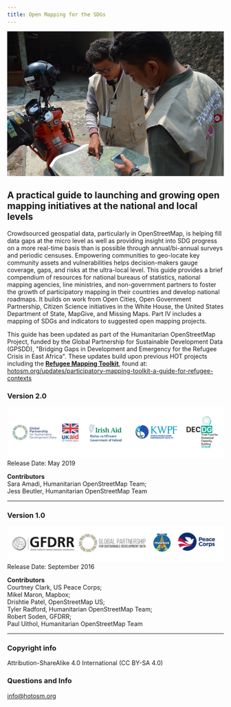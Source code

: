 ```yaml
---
title: Open Mapping for the SDGs
---
```


![](/motorbike_mapping.jpeg)

## A practical guide to launching and growing open mapping initiatives at the national and local levels

Crowdsourced geospatial data, particularly in OpenStreetMap, is helping fill data gaps at the micro level as well as providing insight into SDG progress on a more real-time basis than is possible through annual/bi-annual surveys and periodic censuses. Empowering communities to geo-locate key community assets and vulnerabilities helps decision-makers gauge coverage, gaps, and risks at the ultra-local level. This guide provides a brief compendium of resources for national bureaus of statistics, national mapping agencies, line ministries, and non-government partners to foster the growth of participatory mapping in their countries and develop national roadmaps. It builds on work from Open Cities, Open Government Partnership, Citizen Science initiatives in the White House, the United States Department of State, MapGive, and Missing Maps. Part IV includes a mapping of SDGs and indicators to suggested open mapping projects.

This guide has been updated as part of the Humanitarian OpenStreetMap Project, funded by the Global Partnership for Sustainable Development Data (GPSDD), "Bridging Gaps in Development and Emergency for the Refugee Crisis in East Africa". These updates build upon previous HOT projects including the **[Refugee Mapping Toolkit](https://www.hotosm.org/updates/participatory-mapping-toolkit-a-guide-for-refugee-contexts/)**, found at: [hotosm.org/updates/participatory-mapping-toolkit-a-guide-for-refugee-contexts](https://www.hotosm.org/updates/participatory-mapping-toolkit-a-guide-for-refugee-contexts/)

### Version 2.0
![](/logos_v2.jpeg)
<br>Release Date: May 2019

**Contributors** 
<br>Sara Amadi, Humanitarian OpenStreetMap Team; 
<br> Jess Beutler, Humanitarian OpenStreetMap Team

****

### Version 1.0 
![](/logos_v1.jpeg)
<br> Release Date: September 2016

**Contributors**
<br>Courtney Clark, US Peace Corps;
<br>Mikel Maron, Mapbox; 
<br>Drishtie Patel, OpenStreetMap US; 
<br>Tyler Radford, Humanitarian OpenStreetMap Team; 
<br>Robert Soden, GFDRR; 
<br>Paul Uithol, Humanitarian OpenStreetMap Team

****

### Copyright info
Attribution-ShareAlike 4.0 International (CC BY-SA 4.0)

### Questions and Info
info@hotosm.org

